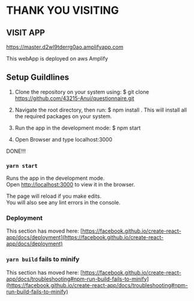 # THANK YOU VISITING

## VISIT APP

https://master.d2wl9tderrg0ao.amplifyapp.com

This webApp is deployed on aws Amplify

## Setup Guildlines 

1. Clone the repository on your system using: $ git clone https://github.com/43215-Anuj/questionnaire.git
2. Navigate the root directory, then run: $ npm install . This will install all the required packages on your system.
3. Run the app in the development mode: $ npm start

4. Open Browser and type localhost:3000

DONE!!!

### `yarn start`

Runs the app in the development mode.\
Open [http://localhost:3000](http://localhost:3000) to view it in the browser.

The page will reload if you make edits.\
You will also see any lint errors in the console.

### Deployment

This section has moved here: [https://facebook.github.io/create-react-app/docs/deployment](https://facebook.github.io/create-react-app/docs/deployment)

### `yarn build` fails to minify

This section has moved here: [https://facebook.github.io/create-react-app/docs/troubleshooting#npm-run-build-fails-to-minify](https://facebook.github.io/create-react-app/docs/troubleshooting#npm-run-build-fails-to-minify)
